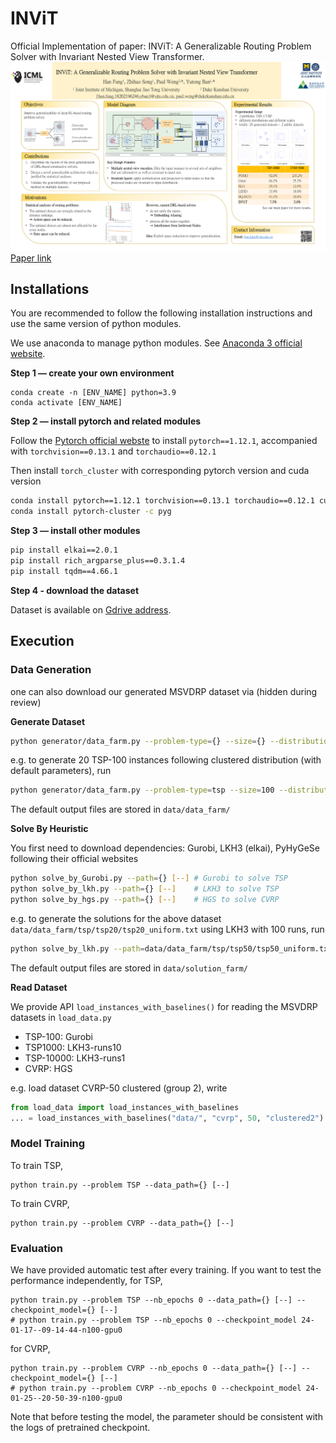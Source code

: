 # INViT
Official Implementation of paper: INViT: A Generalizable Routing Problem Solver with Invariant Nested View Transformer.
![image](images/INViT.png)
[Paper link](https://arxiv.org/abs/2402.02317)

## Installations

You are recommended to follow the following installation instructions and use the same version of python modules.

We use anaconda to manage python modules. See [Anaconda 3 official website](https://www.anaconda.com/download/).

**Step 1 — create your own environment**

```
conda create -n [ENV_NAME] python=3.9
conda activate [ENV_NAME]
```

**Step 2 — install pytorch and related modules**

Follow the [Pytorch official webste](https://pytorch.org/get-started/previous-versions/) to install `pytorch==1.12.1`, accompanied with `torchvision==0.13.1` and `torchaudio==0.12.1`

Then install `torch_cluster` with corresponding pytorch version and cuda version

```bash
conda install pytorch==1.12.1 torchvision==0.13.1 torchaudio==0.12.1 cudatoolkit=11.3 -c pytorch
conda install pytorch-cluster -c pyg
```

**Step 3 — install other modules**

```bash
pip install elkai==2.0.1
pip install rich_argparse_plus==0.3.1.4
pip install tqdm==4.66.1
```

**Step 4 - download the dataset**

Dataset is available on [Gdrive address](https://drive.google.com/uc?id=1meYCOULaX_ckosg46Bv1rK8f5sbxMHHV&export=download).


## Execution

### Data Generation

one can also download our generated MSVDRP dataset via (hidden during review)

**Generate Dataset**

```bash
python generator/data_farm.py --problem-type={} --size={} --distribution={} --num={} [--]
```

e.g. to generate 20 TSP-100 instances following clustered distribution (with default parameters), run

```bash
python generator/data_farm.py --problem-type=tsp --size=100 --distribution=clustered --num=20
```

The default output files are stored in `data/data_farm/`

**Solve By Heuristic**

You first need to download dependencies: Gurobi, LKH3 (elkai), PyHyGeSe following their official websites

```bash
python solve_by_Gurobi.py --path={} [--] # Gurobi to solve TSP
python solve_by_lkh.py --path={} [--]    # LKH3 to solve TSP
python solve_by_hgs.py --path={} [--]    # HGS to solve CVRP
```

e.g. to generate the solutions for the above dataset `data/data_farm/tsp/tsp20/tsp20_uniform.txt` using LKH3 with 100 runs, run

```bash
python solve_by_lkh.py --path=data/data_farm/tsp/tsp50/tsp50_uniform.txt --runs=100
```

The default output files are stored in `data/solution_farm/`

**Read Dataset**

We provide API `load_instances_with_baselines()` for reading the MSVDRP datasets in `load_data.py`

- TSP-100: Gurobi
- TSP1000: LKH3-runs10
- TSP-10000: LKH3-runs1
- CVRP: HGS

e.g. load dataset CVRP-50 clustered (group 2), write

```python
from load_data import load_instances_with_baselines
... = load_instances_with_baselines("data/", "cvrp", 50, "clustered2")
```

### Model Training

To train TSP,

```
python train.py --problem TSP --data_path={} [--]
```

To train CVRP,

```
python train.py --problem CVRP --data_path={} [--]
```

### Evaluation

We have provided automatic test after every training. If you want to test the performance independently, for TSP,

```
python train.py --problem TSP --nb_epochs 0 --data_path={} [--] --checkpoint_model={} [--]
# python train.py --problem TSP --nb_epochs 0 --checkpoint_model 24-01-17--09-14-44-n100-gpu0
```

for CVRP,

```
python train.py --problem CVRP --nb_epochs 0 --data_path={} [--] --checkpoint_model={} [--]
# python train.py --problem CVRP --nb_epochs 0 --checkpoint_model 24-01-25--20-50-39-n100-gpu0
```

Note that before testing the model, the parameter should be consistent with the logs of pretrained checkpoint.

